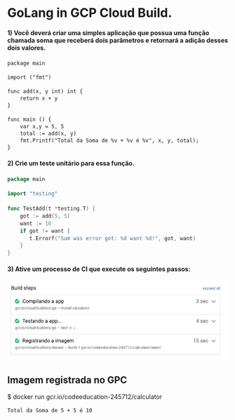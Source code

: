 # GoLang in GCP Cloud Build.

#### 1) Você deverá criar uma simples aplicação que possua uma função chamada soma que receberá dois parâmetros e retornará a adição desses dois valores.

```golang
package main

import ("fmt")

func add(x, y int) int {
    return x + y
}

func main () {
    var x,y = 5, 5
    total := add(x, y)
    fmt.Printf("Total da Soma de %v + %v é %v", x, y, total);
}
```

#### 2) Crie um teste unitário para essa função.

```go
package main

import "testing"

func TestAdd(t *testing.T) {
	got := add(5, 5)
    want := 10
    if got != want {
       t.Errorf("Sum was error got: %d want %d!", got, want)
    }
}
```

#### 3) Ative um processo de CI que execute os seguintes passos:
![CI](/ci-gcp.png)

## Imagem registrada no GPC

$ docker run gcr.io/codeeducation-245712/calculator

```
Total da Soma de 5 + 5 é 10
```
